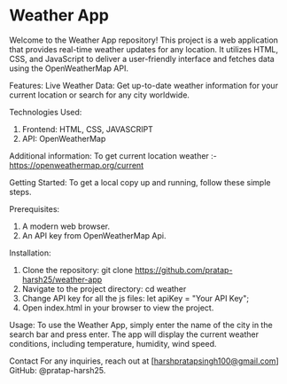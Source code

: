 # Weather App


Welcome to the Weather App repository! This project is a web application that provides real-time weather updates for any location. It utilizes HTML, CSS, and JavaScript to deliver a user-friendly interface and fetches data using the OpenWeatherMap API.

Features:
Live Weather Data: Get up-to-date weather information for your current location or search for any city worldwide.

Technologies Used: 
1. Frontend: HTML, CSS, JAVASCRIPT
2. API: OpenWeatherMap

Additional information:
To get current location weather :- https://openweathermap.org/current

Getting Started: 
To get a local copy up and running, follow these simple steps.

Prerequisites:
   1. A modern web browser.   
   2. An API key from OpenWeatherMap Api.
 
Installation: 
1. Clone the repository:
      git clone https://github.com/pratap-harsh25/weather-app
2. Navigate to the project directory:
 cd weather
3. Change API key for all the js files: 
let apiKey = "Your API Key";
5. Open index.html in your browser to view the project.
   
Usage:
To use the Weather App, simply enter the name of the city in the search bar and press enter. The app will display the current weather conditions, including temperature, humidity, wind speed.

Contact
For any inquiries, reach out at [harshpratapsingh100@gmail.com]
GitHub: @pratap-harsh25.
